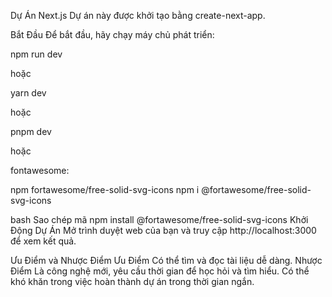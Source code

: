 Dự Án Next.js
Dự án này được khởi tạo bằng create-next-app.

Bắt Đầu
Để bắt đầu, hãy chạy máy chủ phát triển:

npm run dev

hoặc

yarn dev

hoặc

pnpm dev

hoặc

fontawesome:

npm fortawesome/free-solid-svg-icons
npm i @fortawesome/free-solid-svg-icons

bash
Sao chép mã
npm install @fortawesome/free-solid-svg-icons
Khởi Động Dự Án
Mở trình duyệt web của bạn và truy cập http://localhost:3000 để xem kết quả.

Ưu Điểm và Nhược Điểm
Ưu Điểm
Có thể tìm và đọc tài liệu dễ dàng.
Nhược Điểm
Là công nghệ mới, yêu cầu thời gian để học hỏi và tìm hiểu.
Có thể khó khăn trong việc hoàn thành dự án trong thời gian ngắn.
